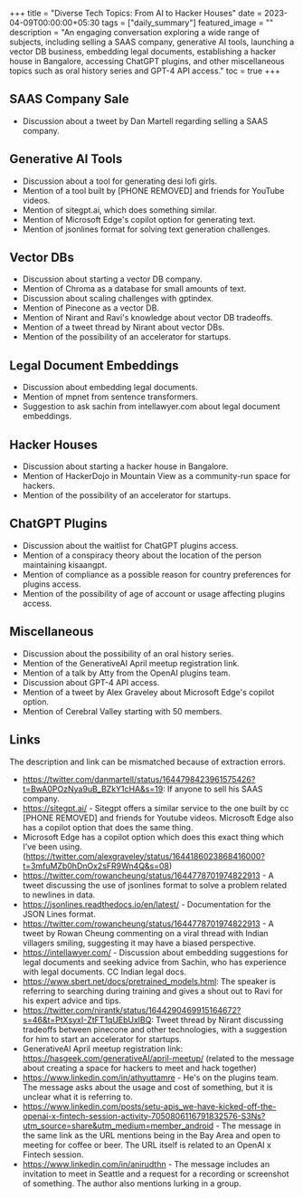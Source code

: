 +++
title =  "Diverse Tech Topics: From AI to Hacker Houses"
date = 2023-04-09T00:00:00+05:30
tags = ["daily_summary"]
featured_image = ""
description = "An engaging conversation exploring a wide range of subjects, including selling a SAAS company, generative AI tools, launching a vector DB business, embedding legal documents, establishing a hacker house in Bangalore, accessing ChatGPT plugins, and other miscellaneous topics such as oral history series and GPT-4 API access."
toc = true
+++

## SAAS Company Sale
- Discussion about a tweet by Dan Martell regarding selling a SAAS company.

## Generative AI Tools
- Discussion about a tool for generating desi lofi girls.
- Mention of a tool built by [PHONE REMOVED] and friends for YouTube videos.
- Mention of sitegpt.ai, which does something similar.
- Mention of Microsoft Edge's copilot option for generating text.
- Mention of jsonlines format for solving text generation challenges.

## Vector DBs
- Discussion about starting a vector DB company.
- Mention of Chroma as a database for small amounts of text.
- Discussion about scaling challenges with gptindex.
- Mention of Pinecone as a vector DB.
- Mention of Nirant and Ravi's knowledge about vector DB tradeoffs.
- Mention of a tweet thread by Nirant about vector DBs.
- Mention of the possibility of an accelerator for startups.

## Legal Document Embeddings
- Discussion about embedding legal documents.
- Mention of mpnet from sentence transformers.
- Suggestion to ask sachin from intellawyer.com about legal document embeddings.

## Hacker Houses
- Discussion about starting a hacker house in Bangalore.
- Mention of HackerDojo in Mountain View as a community-run space for hackers.
- Mention of the possibility of an accelerator for startups.

## ChatGPT Plugins
- Discussion about the waitlist for ChatGPT plugins access.
- Mention of a conspiracy theory about the location of the person maintaining kisaangpt.
- Mention of compliance as a possible reason for country preferences for plugins access.
- Mention of the possibility of age of account or usage affecting plugins access.

## Miscellaneous
- Discussion about the possibility of an oral history series.
- Mention of the GenerativeAI April meetup registration link.
- Mention of a talk by Atty from the OpenAI plugins team.
- Discussion about GPT-4 API access.
- Mention of a tweet by Alex Graveley about Microsoft Edge's copilot option.
- Mention of Cerebral Valley starting with 50 members.

## Links
The description and link can be mismatched because of extraction errors.

- https://twitter.com/danmartell/status/1644798423961575426?t=BwA0POzNya9uB_BZkY1cHA&s=19: If anyone to sell his SAAS company.
- https://sitegpt.ai/ - Sitegpt offers a similar service to the one built by cc [PHONE REMOVED] and friends for Youtube videos. Microsoft Edge also has a copilot option that does the same thing.
- Microsoft Edge has a copilot option which does this exact thing which I’ve been using. (https://twitter.com/alexgraveley/status/1644186023868416000?t=3mfuMZb0hDnOx2sFR9Wn4Q&s=08)
- https://twitter.com/rowancheung/status/1644778701974822913 - A tweet discussing the use of jsonlines format to solve a problem related to newlines in data.
- https://jsonlines.readthedocs.io/en/latest/ - Documentation for the JSON Lines format.
- https://twitter.com/rowancheung/status/1644778701974822913 - A tweet by Rowan Cheung commenting on a viral thread with Indian villagers smiling, suggesting it may have a biased perspective.
- https://intellawyer.com/ - Discussion about embedding suggestions for legal documents and seeking advice from Sachin, who has experience with legal documents. CC Indian legal docs.
- https://www.sbert.net/docs/pretrained_models.html: The speaker is referring to searching during training and gives a shout out to Ravi for his expert advice and tips.
- https://twitter.com/nirantk/status/1644290469915164672?s=46&t=PtXsyxI-ZtFT1qUEbUxlBQ: Tweet thread by Nirant discussing tradeoffs between pinecone and other technologies, with a suggestion for him to start an accelerator for startups.
- GenerativeAI April meetup registration link: https://hasgeek.com/generativeAI/april-meetup/ (related to the message about creating a space for hackers to meet and hack together)
- https://www.linkedin.com/in/athyuttamre - He's on the plugins team. The message asks about the usage and cost of something, but it is unclear what it is referring to.
- https://www.linkedin.com/posts/setu-apis_we-have-kicked-off-the-openai-x-fintech-session-activity-7050806116791832576-S3Ns?utm_source=share&utm_medium=member_android - The message in the same link as the URL mentions being in the Bay Area and open to meeting for coffee or beer. The URL itself is related to an OpenAI x Fintech session.
- https://www.linkedin.com/in/anirudthn - The message includes an invitation to meet in Seattle and a request for a recording or screenshot of something. The author also mentions lurking in a group.